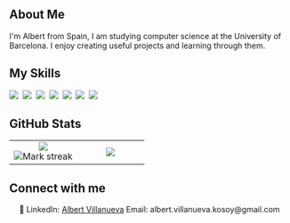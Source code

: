 ## About Me

I'm Albert from Spain, I am studying computer science at the University of Barcelona. I enjoy creating useful projects and learning through them.

## My Skills

<img src="https://img.shields.io/badge/Python-3776AB?logo=python&logoColor=fff"> 
<img src="https://img.shields.io/badge/C++-%2300599C.svg?logo=c%2B%2B&logoColor=white"> 
<img src="https://img.shields.io/badge/C-00599C?logo=c&logoColor=white"> 
<img src="https://img.shields.io/badge/Bash-4EAA25?logo=gnubash&logoColor=fff"> 
<img src="https://img.shields.io/badge/Java-%23ED8B00.svg?logo=openjdk&logoColor=white"> 
<img src="https://img.shields.io/badge/R-%23276DC3.svg?logo=r&logoColor=white"> 
<img src="https://img.shields.io/badge/Firebase-039BE5?logo=Firebase&logoColor=white"> 

## GitHub Stats

<table><tbody><tr border="none"><td width="50%" align="center">
<img align="center" src="https://readme-stats-fork-mauve.vercel.app/api/?username=avillanuevak&theme=dark&show_icons=true&count_private=true"><br>
<img alt="Mark streak" src="https://github-readme-streak-stats-five-roan.vercel.app?user=avillanuevak&theme=dark"></td><td width="50%" align="center">
<img align="center" src="https://readme-stats-fork-mauve.vercel.app/api/top-langs/?username=avillanuevak&theme=dark&hide_border=false&no-bg=true&no-frame=true&langs_count=8"></td></tr></tbody></table>

## Connect with me

<p align="center">🔗 LinkedIn: <a href="www.linkedin.com/in/albert-villanueva-kosoy-265567299" target="_blank">Albert Villanueva</a> Email: albert.villanueva.kosoy@gmail.com</p>
